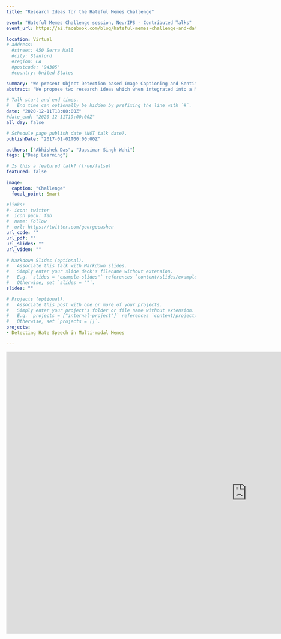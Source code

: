 ```yaml
---
title: "Research Ideas for the Hateful Memes Challenge"

event: "Hateful Memes Challenge session, NeurIPS - Contributed Talks"
event_url: https://ai.facebook.com/blog/hateful-memes-challenge-and-data-set/

location: Virtual
# address:
  #street: 450 Serra Mall
  #city: Stanford
  #region: CA
  #postcode: '94305'
  #country: United States

summary: "We present Object Detection based Image Captioning and Sentiment Analysis as our two research ideas to enhance performance against the adversarial examples introduced the challenge dataset."
abstract: "We propose two research ideas which when integrated into a Multimodal model, aims to learn the context behind the combination of text and captions used. Our first idea is to use Image Captioning as a medium for introducing outside world knowledge to our model. The highly confident error cases of the multimodal baselines show that the models tend to focus more on the text modality for predictions. Our focus in using this approach is to find a deeper relationship between the text and the image modalities by bringing the visual modality and finding its “actual caption” and parallelly sending the image representation along with the pre-extracted caption representation for the concatenation step. Moreover, comparing the “actual caption” with the “pre-extracted caption” of the meme will help in understanding whether both are aligned or not because in many cases a hateful image is turned benign just by declaring what is happening in the image. Our second approach is to use sentiment analysis on both Image and Text modalities. Instead of only using multimodal representations obtained from pre-trained neural networks, we also include the unimodal sentiment to enrich the features. The intuition for this idea is that current pre-trained representations, like VisualBERT and ViLBERT, have the objective of predicting the semantic correlation between image and text, but semantic information is difficult to capture and may not be enough for solving our task. We try to include high-level features like text and image sentiments because sentiment analysis is a related but relatively simple task." 

# Talk start and end times.
#   End time can optionally be hidden by prefixing the line with `#`.
date: "2020-12-11T18:00:00Z"
#date_end: "2020-12-11T19:00:00Z"
all_day: false

# Schedule page publish date (NOT talk date).
publishDate: "2017-01-01T00:00:00Z"

authors: ["Abhishek Das", "Japsimar Singh Wahi"]
tags: ["Deep Learning"]

# Is this a featured talk? (true/false)
featured: false

image:
  caption: "Challenge"
  focal_point: Smart

#links:
#- icon: twitter
#  icon_pack: fab
#  name: Follow
#  url: https://twitter.com/georgecushen
url_code: ""
url_pdf: ""
url_slides: ""
url_video: ""

# Markdown Slides (optional).
#   Associate this talk with Markdown slides.
#   Simply enter your slide deck's filename without extension.
#   E.g. `slides = "example-slides"` references `content/slides/example-slides.md`.
#   Otherwise, set `slides = ""`.
slides: ""

# Projects (optional).
#   Associate this post with one or more of your projects.
#   Simply enter your project's folder or file name without extension.
#   E.g. `projects = ["internal-project"]` references `content/project/deep-learning/index.md`.
#   Otherwise, set `projects = []`.
projects:
- Detecting Hate Speech in Multi-modal Memes

---
```




<p><iframe src="https://docs.google.com/presentation/d/e/2PACX-1vQPj6tRkmuUFDkVpe62UL1TPf9belHfbZwkItkbiOsKcX3YqOCnnvnvUryPjwbksbqvdfd8088YyZS9/embed?start=false&loop=false&delayms=3000" frameborder="0" width="1280" height="749" allowfullscreen="true" mozallowfullscreen="true" webkitallowfullscreen="true"></iframe></p>



